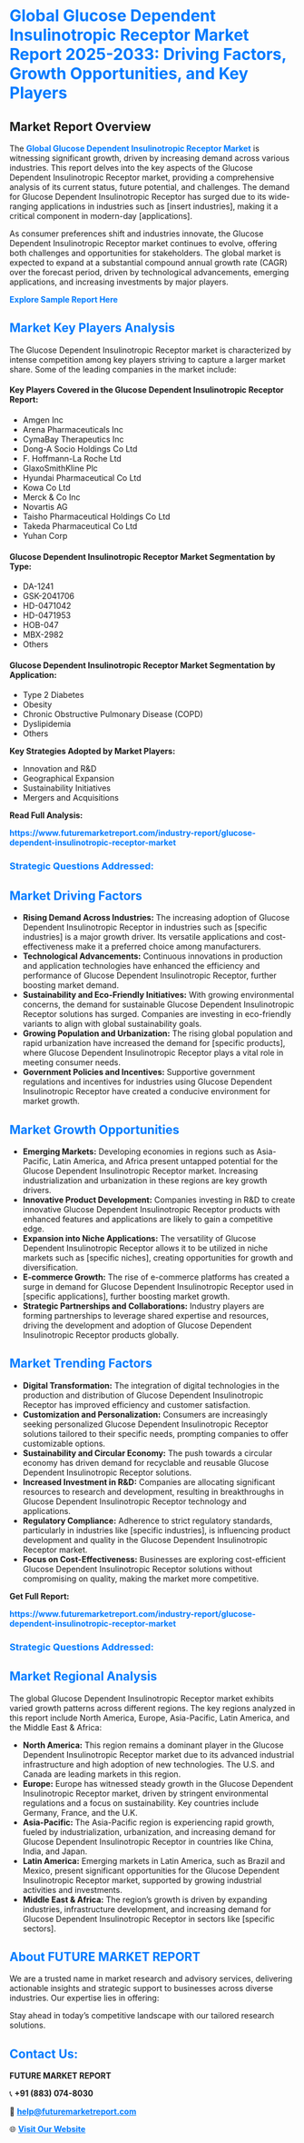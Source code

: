 <h1 style="color: #007BFF;">Global Glucose Dependent Insulinotropic Receptor Market Report 2025-2033: Driving Factors, Growth Opportunities, and Key Players</h1>

<section id="overview">
<h2>Market Report Overview</h2>
<p>The <a href="https://www.futuremarketreport.com/industry-report/glucose-dependent-insulinotropic-receptor-market" style="color: #007BFF; text-decoration: none;"><strong>Global Glucose Dependent Insulinotropic Receptor Market</strong></a> is witnessing significant growth, driven by increasing demand across various industries. This report delves into the key aspects of the Glucose Dependent Insulinotropic Receptor market, providing a comprehensive analysis of its current status, future potential, and challenges. The demand for Glucose Dependent Insulinotropic Receptor has surged due to its wide-ranging applications in industries such as [insert industries], making it a critical component in modern-day [applications].</p>
<p>As consumer preferences shift and industries innovate, the Glucose Dependent Insulinotropic Receptor market continues to evolve, offering both challenges and opportunities for stakeholders. The global market is expected to expand at a substantial compound annual growth rate (CAGR) over the forecast period, driven by technological advancements, emerging applications, and increasing investments by major players.</p>
</section>

<section id="overview">
<p><a href="https://www.futuremarketreport.com/request-sample/reportId=53209" style="color: #007BFF; text-decoration: none;"><strong>Explore Sample Report Here</strong></a></p>
</section>

<section id="key-players">
<h2 style="color: #007BFF;">Market Key Players Analysis</h2>
<p>The Glucose Dependent Insulinotropic Receptor market is characterized by intense competition among key players striving to capture a larger market share. Some of the leading companies in the market include:</p>
<h4>Key Players Covered in the Glucose Dependent Insulinotropic Receptor Report:</h4>
<ul><li>Amgen Inc</li><li>Arena Pharmaceuticals Inc</li><li>CymaBay Therapeutics Inc</li><li>Dong-A Socio Holdings Co Ltd</li><li>F. Hoffmann-La Roche Ltd</li><li>GlaxoSmithKline Plc</li><li>Hyundai Pharmaceutical Co Ltd</li><li>Kowa Co Ltd</li><li>Merck &amp; Co Inc</li><li>Novartis AG</li><li>Taisho Pharmaceutical Holdings Co Ltd</li><li>Takeda Pharmaceutical Co Ltd</li><li>Yuhan Corp</li></ul>
<h4>Glucose Dependent Insulinotropic Receptor Market Segmentation by Type:</h4>
<ul><li>DA-1241</li><li>GSK-2041706</li><li>HD-0471042</li><li>HD-0471953</li><li>HOB-047</li><li>MBX-2982</li><li>Others</li></ul>

<h4>Glucose Dependent Insulinotropic Receptor Market Segmentation by Application:</h4>
<ul><li>Type 2 Diabetes</li><li>Obesity</li><li>Chronic Obstructive Pulmonary Disease (COPD)</li><li>Dyslipidemia</li><li>Others</li></ul>
<p><strong>Key Strategies Adopted by Market Players:</strong></p>
<ul>
<li>Innovation and R&D</li>
<li>Geographical Expansion</li>
<li>Sustainability Initiatives</li>
<li>Mergers and Acquisitions</li>
</ul>
</section>

<section>
<p><strong>Read Full Analysis: </strong></p><a href="https://www.futuremarketreport.com/industry-report/glucose-dependent-insulinotropic-receptor-market" style="color: #007BFF; text-decoration: none;"><strong>https://www.futuremarketreport.com/industry-report/glucose-dependent-insulinotropic-receptor-market</strong></a>
<h3 style="color: #007BFF;">Strategic Questions Addressed:</h3>
</section>

<section id="driving-factors">
<h2 style="color: #007BFF;">Market Driving Factors</h2>
<ul>
<li><strong>Rising Demand Across Industries:</strong> The increasing adoption of Glucose Dependent Insulinotropic Receptor in industries such as [specific industries] is a major growth driver. Its versatile applications and cost-effectiveness make it a preferred choice among manufacturers.</li>
<li><strong>Technological Advancements:</strong> Continuous innovations in production and application technologies have enhanced the efficiency and performance of Glucose Dependent Insulinotropic Receptor, further boosting market demand.</li>
<li><strong>Sustainability and Eco-Friendly Initiatives:</strong> With growing environmental concerns, the demand for sustainable Glucose Dependent Insulinotropic Receptor solutions has surged. Companies are investing in eco-friendly variants to align with global sustainability goals.</li>
<li><strong>Growing Population and Urbanization:</strong> The rising global population and rapid urbanization have increased the demand for [specific products], where Glucose Dependent Insulinotropic Receptor plays a vital role in meeting consumer needs.</li>
<li><strong>Government Policies and Incentives:</strong> Supportive government regulations and incentives for industries using Glucose Dependent Insulinotropic Receptor have created a conducive environment for market growth.</li>
</ul>
</section>

<section id="growth-opportunities">
<h2 style="color: #007BFF;">Market Growth Opportunities</h2>
<ul>
<li><strong>Emerging Markets:</strong> Developing economies in regions such as Asia-Pacific, Latin America, and Africa present untapped potential for the Glucose Dependent Insulinotropic Receptor market. Increasing industrialization and urbanization in these regions are key growth drivers.</li>
<li><strong>Innovative Product Development:</strong> Companies investing in R&D to create innovative Glucose Dependent Insulinotropic Receptor products with enhanced features and applications are likely to gain a competitive edge.</li>
<li><strong>Expansion into Niche Applications:</strong> The versatility of Glucose Dependent Insulinotropic Receptor allows it to be utilized in niche markets such as [specific niches], creating opportunities for growth and diversification.</li>
<li><strong>E-commerce Growth:</strong> The rise of e-commerce platforms has created a surge in demand for Glucose Dependent Insulinotropic Receptor used in [specific applications], further boosting market growth.</li>
<li><strong>Strategic Partnerships and Collaborations:</strong> Industry players are forming partnerships to leverage shared expertise and resources, driving the development and adoption of Glucose Dependent Insulinotropic Receptor products globally.</li>
</ul>
</section>

<section id="trending-factors">
<h2 style="color: #007BFF;">Market Trending Factors</h2>
<ul>
<li><strong>Digital Transformation:</strong> The integration of digital technologies in the production and distribution of Glucose Dependent Insulinotropic Receptor has improved efficiency and customer satisfaction.</li>
<li><strong>Customization and Personalization:</strong> Consumers are increasingly seeking personalized Glucose Dependent Insulinotropic Receptor solutions tailored to their specific needs, prompting companies to offer customizable options.</li>
<li><strong>Sustainability and Circular Economy:</strong> The push towards a circular economy has driven demand for recyclable and reusable Glucose Dependent Insulinotropic Receptor solutions.</li>
<li><strong>Increased Investment in R&D:</strong> Companies are allocating significant resources to research and development, resulting in breakthroughs in Glucose Dependent Insulinotropic Receptor technology and applications.</li>
<li><strong>Regulatory Compliance:</strong> Adherence to strict regulatory standards, particularly in industries like [specific industries], is influencing product development and quality in the Glucose Dependent Insulinotropic Receptor market.</li>
<li><strong>Focus on Cost-Effectiveness:</strong> Businesses are exploring cost-efficient Glucose Dependent Insulinotropic Receptor solutions without compromising on quality, making the market more competitive.</li>
</ul>
</section>

<section>
<p><strong>Get Full Report: </strong></p><a href="https://www.futuremarketreport.com/industry-report/glucose-dependent-insulinotropic-receptor-market" style="color: #007BFF; text-decoration: none;"><strong>https://www.futuremarketreport.com/industry-report/glucose-dependent-insulinotropic-receptor-market</strong></a>
<h3 style="color: #007BFF;">Strategic Questions Addressed:</h3>
</section>


<section id="regional-analysis">
<h2 style="color: #007BFF;">Market Regional Analysis</h2>
<p>The global Glucose Dependent Insulinotropic Receptor market exhibits varied growth patterns across different regions. The key regions analyzed in this report include North America, Europe, Asia-Pacific, Latin America, and the Middle East & Africa:</p>
<ul>
<li><strong>North America:</strong> This region remains a dominant player in the Glucose Dependent Insulinotropic Receptor market due to its advanced industrial infrastructure and high adoption of new technologies. The U.S. and Canada are leading markets in this region.</li>
<li><strong>Europe:</strong> Europe has witnessed steady growth in the Glucose Dependent Insulinotropic Receptor market, driven by stringent environmental regulations and a focus on sustainability. Key countries include Germany, France, and the U.K.</li>
<li><strong>Asia-Pacific:</strong> The Asia-Pacific region is experiencing rapid growth, fueled by industrialization, urbanization, and increasing demand for Glucose Dependent Insulinotropic Receptor in countries like China, India, and Japan.</li>
<li><strong>Latin America:</strong> Emerging markets in Latin America, such as Brazil and Mexico, present significant opportunities for the Glucose Dependent Insulinotropic Receptor market, supported by growing industrial activities and investments.</li>
<li><strong>Middle East & Africa:</strong> The region’s growth is driven by expanding industries, infrastructure development, and increasing demand for Glucose Dependent Insulinotropic Receptor in sectors like [specific sectors].</li>
</ul>
</section>

<footer>
<h2 style="color: #007BFF;">About FUTURE MARKET REPORT</h2>
<p>We are a trusted name in market research and advisory services, delivering actionable insights and strategic support to businesses across diverse industries. Our expertise lies in offering:</p>

<p>Stay ahead in today’s competitive landscape with our tailored research solutions.</p>

<h2 style="color: #007BFF;">Contact Us:</h2>
<p><strong>FUTURE MARKET REPORT</strong></p>
<p>📞 <strong>+91 (883) 074-8030</strong></p>
<p>📧 <strong><a href="mailto:help@futuremarketreport.com" style="color: #007BFF;">help@futuremarketreport.com</a></strong></p>
<p>🌐 <strong><a href="https://www.futuremarketreport.com/" style="color: #007BFF;">Visit Our Website</a></strong></p>
</footer>
